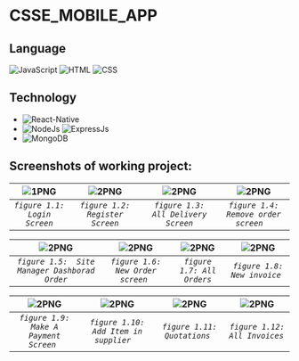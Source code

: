 # CSSE_MOBILE_APP
## Language 

![JavaScript](https://img.shields.io/badge/Language-JavaScript-orange)
![HTML](https://img.shields.io/badge/Language-HTML-green)
![CSS](https://img.shields.io/badge/Language-CSS-blue)
<!-- ![Design](https://img.shields.io/badge/Design-MaterialUI-blue) -->

## Technology 
* ![React-Native](https://img.shields.io/badge/FrontEnd-React_Native-purple)
* ![NodeJs](https://img.shields.io/badge/BackEnd-Node_JS-green) ![ExpressJs](https://img.shields.io/badge/BackEnd-Express_JS-green)
* ![MongoDB](https://img.shields.io/badge/Database-MongoDB-green)




## Screenshots of working project:



| <img alt="1PNG" src="https://user-images.githubusercontent.com/86770967/201162521-60d20fb6-faeb-4baf-b70f-5c15575c8231.jpg"> |<img  alt="2PNG" a src="https://user-images.githubusercontent.com/86770967/201162570-a57b6a50-d769-4fbf-9349-dbfe94e2f4ae.jpg">| <img  alt="2PNG" a src="https://user-images.githubusercontent.com/86770967/201164619-8d1cb631-a8d9-4710-ab5a-c7344efe121e.jpg">| <img  alt="2PNG" a src="https://user-images.githubusercontent.com/86770967/201164628-0bcf187c-dceb-40c7-800d-ebd44a0aac6c.jpg">
|:--:|:--:|:--:|:--:|
| *`figure 1.1: Login Screen`* | *`figure 1.2: Register  Screen`* | *`figure 1.3: All Delivery  Screen`* |*`figure 1.4: Remove order screen  `* |

| <img  alt="2PNG" src="https://user-images.githubusercontent.com/86770967/201164164-40373119-b503-4e9d-a6b5-c248d7dd7a8c.jpg"> | <img  alt="2PNG" src="https://user-images.githubusercontent.com/86770967/201164173-4b37968d-fb77-4124-abea-09fb78b28a60.jpg"> | <img alt="2PNG"  src="https://user-images.githubusercontent.com/86770967/201164184-1cafd54f-8209-4db8-b24d-c0f29a6d3f79.jpg">| <img alt="2PNG"  src="https://user-images.githubusercontent.com/86770967/201164227-a61d70ba-ff2d-4edb-8981-296ab971c624.jpg">
|:--:|:--:|:--:|:--:|
| *`figure 1.5:  Site Manager Dashborad  Order`* |*`figure 1.6: New Order screen `* |*`figure 1.7: All Orders`* |*`figure 1.8: New invoice `* |

| <img  alt="2PNG" src="https://user-images.githubusercontent.com/86770967/201165090-fa54a5c0-593c-42bf-9be6-18cb0a7d4f26.jpg"> | <img  alt="2PNG" src="https://user-images.githubusercontent.com/86770967/201165096-ee9bca9d-8055-463c-95fa-b03fdd3737c5.jpg"> | <img  alt="2PNG" src="https://user-images.githubusercontent.com/86770967/201165098-a9ad99aa-2b29-4bee-8c60-856480bab672.jpg"> | <img  alt="2PNG" src="https://user-images.githubusercontent.com/86770967/201165101-a580eddb-2599-437e-b57a-6e6e8c04090f.jpg">
|:--:|:--:|:--:|:--:|
|*`figure 1.9: Make A Payment Screen `* |*`figure 1.10: Add Item in supplier  `* |*`figure 1.11: Quotations `* |*`figure 1.12: All Invoices `* |


